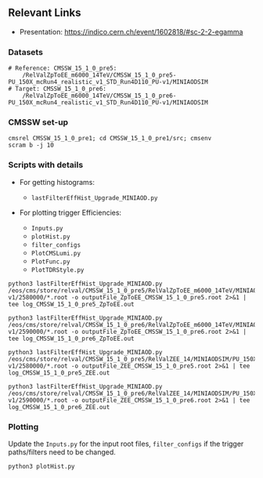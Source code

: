 ## Relevant Links
- Presentation: https://indico.cern.ch/event/1602818/#sc-2-2-egamma

### Datasets
```
# Reference: CMSSW_15_1_0_pre5:
	/RelValZpToEE_m6000_14TeV/CMSSW_15_1_0_pre5-PU_150X_mcRun4_realistic_v1_STD_Run4D110_PU-v1/MINIAODSIM
# Target: CMSSW_15_1_0_pre6:
	/RelValZpToEE_m6000_14TeV/CMSSW_15_1_0_pre6-PU_150X_mcRun4_realistic_v1_STD_Run4D110_PU-v1/MINIAODSIM
```

### CMSSW set-up
```
cmsrel CMSSW_15_1_0_pre1; cd CMSSW_15_1_0_pre1/src; cmsenv
scram b -j 10
```

### Scripts with details
- For getting histograms:
	- `lastFilterEffHist_Upgrade_MINIAOD.py`

- For plotting trigger Efficiencies: 
	- `Inputs.py`
	- `plotHist.py`
	- `filter_configs`
	- `PlotCMSLumi.py`
	- `PlotFunc.py`
	- `PlotTDRStyle.py`	

```
python3 lastFilterEffHist_Upgrade_MINIAOD.py /eos/cms/store/relval/CMSSW_15_1_0_pre5/RelValZpToEE_m6000_14TeV/MINIAODSIM/PU_150X_mcRun4_realistic_v1_STD_Run4D110_PU-v1/2580000/*.root -o outputFile_ZpToEE_CMSSW_15_1_0_pre5.root 2>&1 | tee log_CMSSW_15_1_0_pre5_ZpToEE.out

python3 lastFilterEffHist_Upgrade_MINIAOD.py /eos/cms/store/relval/CMSSW_15_1_0_pre6/RelValZpToEE_m6000_14TeV/MINIAODSIM/PU_150X_mcRun4_realistic_v1_STD_Run4D110_PU-v1/2590000/*.root -o outputFile_ZpToEE_CMSSW_15_1_0_pre6.root 2>&1 | tee log_CMSSW_15_1_0_pre6_ZpToEE.out

python3 lastFilterEffHist_Upgrade_MINIAOD.py /eos/cms/store/relval/CMSSW_15_1_0_pre5/RelValZEE_14/MINIAODSIM/PU_150X_mcRun4_realistic_v1_STD_Run4D110_PU-v1/2580000/*.root -o outputFile_ZEE_CMSSW_15_1_0_pre5.root 2>&1 | tee log_CMSSW_15_1_0_pre5_ZEE.out

python3 lastFilterEffHist_Upgrade_MINIAOD.py /eos/cms/store/relval/CMSSW_15_1_0_pre6/RelValZEE_14/MINIAODSIM/PU_150X_mcRun4_realistic_v1_STD_Run4D110_PU-v1/2590000/*.root -o outputFile_ZEE_CMSSW_15_1_0_pre6.root 2>&1 | tee log_CMSSW_15_1_0_pre6_ZEE.out
```

### Plotting
Update the `Inputs.py` for the input root files, `filter_configs` if the trigger paths/filters need to be changed.
```
python3 plotHist.py
```
